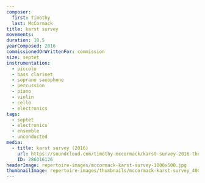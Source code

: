 ```yaml
---
composer:
  first: Timothy
  last: McCormack
title: karst survey
movements:
duration: 18.5
yearComposed: 2016
commissionedOrWrittenFor: commission
size: septet
instrumentation:
  - piccolo
  - bass clarinet
  - soprano saxophone
  - percussion
  - piano
  - violin
  - cello
  - electronics
tags:
  - septet
  - electronics
  - ensemble
  - unconducted
media:
  - title: karst survey (2016)
    url: https://soundcloud.com/timothy-mccormack/karst-survey-2016-the-switch-ensemble
    ID: 286316126
headerImage: repertoire-images/mccormack-karst-survey-1000x500.jpg
thumbnailImage: repertoire-images/thumbnails/mccormack-karst-survey_400x200.jpg
---
```

